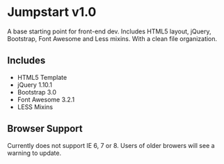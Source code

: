 # Jumpstart v1.0

A base starting point for front-end dev. Includes HTML5 layout, jQuery, Bootstrap, Font Awesome and Less mixins. With a clean file organization.

## Includes

* HTML5 Template
* jQuery 1.10.1
* Bootstrap 3.0
* Font Awesome 3.2.1
* LESS Mixins

## Browser Support

Currently does not support IE 6, 7 or 8. Users of older browers will see a warning to update.
